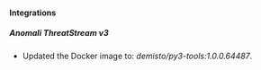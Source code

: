 #### Integrations
##### Anomali ThreatStream v3
- Updated the Docker image to: *demisto/py3-tools:1.0.0.64487*.
